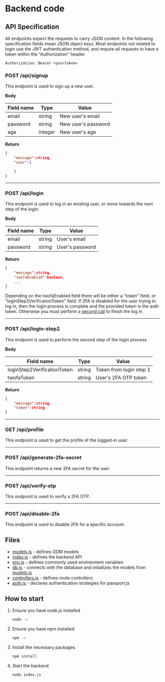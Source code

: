 # Backend code

## API Specification

All endpoints expect the requests to carry JSON content.
In the following specification fields mean JSON object keys.
Most endpoints not related to login use the JWT authentication method, and require all requests to have a token within the "Authorization" header.

```HTTP
Authorization: Bearer <yourtoken>
```

### POST /api/signup

This endpoint is used to sign up a new user.

**Body**

| Field name | Type    | Value                |
| ---------- | ------- | -------------------- |
| email      | string  | New user's email     |
| password   | string  | New user's password  |
| age        | integer | New user's age       |

**Return**

```JSON
{
    "message":string,
    "user":{

    }
}
```

---

### POST /api/login

This endpoint is used to log in an existing user, or move towards the next step of the login.

**Body**

| Field name | Type    | Value            |
| ---------- | ------- | ---------------- |
| email      | string  | User's email     |
| password   | string  | User's password  |

**Return**

```JSON
{
    "message":string,
    "twofaEnabled":boolean,
    ...
}
```

Depending on the twofaEnabled field there will be either a "token" field, or "loginStep2VerificationToken" field.
If 2FA is disabled for the user trying to log in, then the login process is complete and the provided token is the auth token.
Otherwise you must perform a [second call](#post-apilogin-step2) to finish the log in.

---

### POST /api/login-step2

This endpoint is used to perform the second step of the login process.

**Body**

| Field name                       | Type    | Value                   |
| -------------------------------- | ------- | ----------------------- |
| loginStep2VerificationToken      | string  | Token from login step 1 |
| twofaToken                       | string  | User's 2FA OTP token    |

**Return**

```JSON
{
    "message":string,
    "token":string
}
```

---

### GET /api/profile

This endpoint is used to get the profile of the logged-in user.

---

### POST /api/generate-2fa-secret

This endpoint returns a new 2FA secret for the user.

---

### POST /api/verify-otp

This endpoint is used to verify a 2FA OTP.

---

### POST /api/disable-2fa

This endpoint is used to disable 2FA for a specific account.

## Files

- [models.js](./models.js) - defines ODM models
- [index.js](./index.js) - defines the backend API
- [env.js](./env.js) - defines commonly used environment variables
- [db.js](./db.js) - connects with the database and initializes the models from [models.js](./models.js)
- [controllers.js](./controllers.js) - defines route controllers
- [auth.js](./auth.js) - declares authentication strategies for passport.js

## How to start

1. Ensure you have node.js installed

    ```bash
    node -v
    ```

2. Ensure you have npm installed

    ```bash
    npm -v
    ```

3. Install the necessary packages

    ```bash
    npm install
    ```

4. Start the backend

    ```bash
    node index.js
    ```
